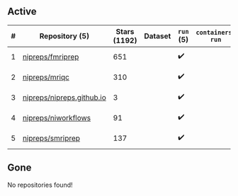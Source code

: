 ## Active
| # | Repository (5) | Stars (1192) | Dataset | `run` (5) | `containers-run` | Last Modified |
| --- | --- | --- | --- | --- | --- | --- |
| 1 | [nipreps/fmriprep](https://github.com/nipreps/fmriprep) | 651 |  | :heavy_check_mark: |  | 2025-02-18 14:26:35+00:00 |
| 2 | [nipreps/mriqc](https://github.com/nipreps/mriqc) | 310 |  | :heavy_check_mark: |  | 2025-02-04 09:31:07+00:00 |
| 3 | [nipreps/nipreps.github.io](https://github.com/nipreps/nipreps.github.io) | 3 |  | :heavy_check_mark: |  | 2025-02-05 14:43:34+00:00 |
| 4 | [nipreps/niworkflows](https://github.com/nipreps/niworkflows) | 91 |  | :heavy_check_mark: |  | 2025-02-14 04:11:40+00:00 |
| 5 | [nipreps/smriprep](https://github.com/nipreps/smriprep) | 137 |  | :heavy_check_mark: |  | 2025-02-18 18:39:56+00:00 |

## Gone
No repositories found!
